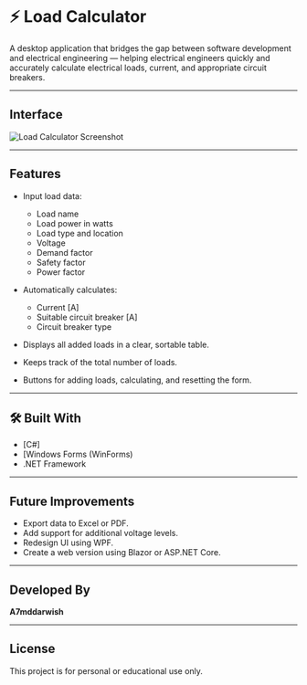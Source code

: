 # ⚡ Load Calculator

A desktop application that bridges the gap between software development and electrical engineering — helping electrical engineers quickly and accurately calculate electrical loads, current, and appropriate circuit breakers.

---

##  Interface

![Load Calculator Screenshot](![image](https://github.com/a7mddarwish/Load-Calculator/blob/main/mainUI.jpg)
)

---

##  Features

- Input load data:
  - Load name
  - Load power in watts
  - Load type and location
  - Voltage
  - Demand factor
  - Safety factor
  - Power factor

- Automatically calculates:
  - Current [A]
  - Suitable circuit breaker [A]
  - Circuit breaker type

- Displays all added loads in a clear, sortable table.
- Keeps track of the total number of loads.
- Buttons for adding loads, calculating, and resetting the form.

---

## 🛠 Built With

- [C#]
- [Windows Forms (WinForms)
- .NET Framework

---

## Future Improvements

- Export data to Excel or PDF.
- Add support for additional voltage levels.
- Redesign UI using WPF.
- Create a web version using Blazor or ASP.NET Core.

---

## Developed By

**A7mddarwish**


---

## License

This project is for personal or educational use only.

